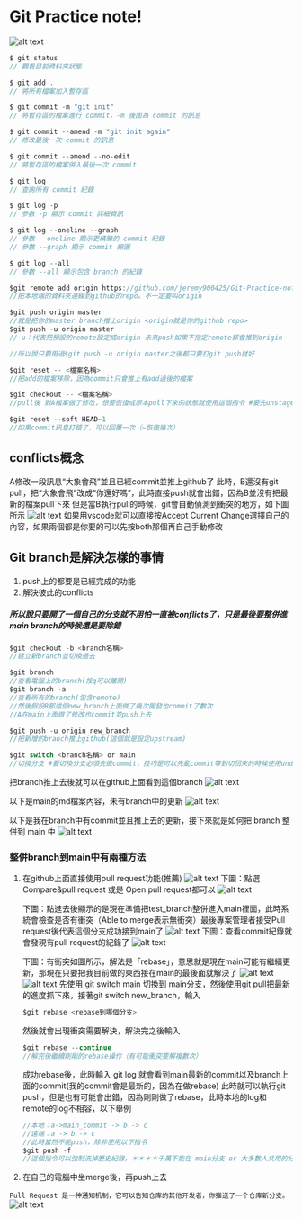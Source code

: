 # Git Practice note!
![alt text](image-1.png)
```c
$ git status
// 觀看目前資料夾狀態

$ git add .
// 將所有檔案加入暫存區

$ git commit -m "git init"
// 將暫存區的檔案進行 commit，-m 後面為 commit 的訊息

$ git commit --amend -m "git init again"
// 修改最後一次 commit 的訊息

$ git commit --amend --no-edit
// 將暫存區的檔案併入最後一次 commit

$ git log
// 查詢所有 commit 紀錄

$ git log -p
// 參數 -p 顯示 commit 詳細資訊

$ git log --oneline --graph
// 參數 --oneline 顯示更精簡的 commit 紀錄
// 參數 --graph 顯示 commit 線圖

$ git log --all
// 參數 --all 顯示包含 branch 的紀錄
```
```c
$git remote add origin https://github.com/jeremy900425/Git-Practice-note.git
//把本地端的資料夾連線到github的repo。不一定要叫origin

$git push origin master
//就是把你的master branch推上origin <origin就是你的github repo>
$git push -u origin master
//-u：代表把預設的remote設定成origin 未來push如果不指定remote都會推到origin

//所以說只要用過$git push -u origin master之後都只要打git push就好
```

```c
$git reset -- <檔案名稱>
//把add的檔案移除，因為commit只會推上有add過後的檔案

$git checkout -- <檔案名稱>
//pull後 對A檔案做了修改，想要恢復成原本pull下來的狀態就使用這個指令 #要先unstage

$git reset --soft HEAD~1
//如果commit訊息打錯了，可以回覆一次（~恢復幾次）
```

## conflicts概念
A修改一段訊息“大象會飛”並且已經commit並推上github了
此時，B還沒有git pull，把“大象會飛”改成“你還好嗎”，此時直接push就會出錯，因為B並沒有把最新的檔案pull下來
但是當B執行pull的時候，git會自動偵測到衝突的地方，如下圖所示
![alt text](image.png)
如果用vscode就可以直接按Accept Current Change選擇自己的內容，如果兩個都是你要的可以先按both那個再自己手動修改

## Git branch是解決怎樣的事情
1. push上的都要是已經完成的功能
2. 解決彼此的conflicts
##### 所以說只要開了一個自己的分支就不用怕一直被conflicts了，只是最後要整併進main branch的時候還是要除錯

```c
$git checkout -b <branch名稱>
//建立新branch並切換過去

$git branch
//查看電腦上的branch(按q可以離開)
$git branch -a
//查看所有的branch(包含remote)
//然後假設B那這個new_branch上面做了幾次開發也commit了數次
//A在main上面做了修改也commit並push上去

$git push -u origin new_branch
//把新增的branch推上github(這個就是設定upstream)

$git switch <branch名稱> or main
//切換分支 #要切換分支必須先做commit，技巧是可以先亂commit等到切回來的時候使用undo last commit來取消上次亂commit的動作

```
把branch推上去後就可以在github上面看到這個branch
![alt text](image-3.png)

以下是main的md檔案內容，未有branch中的更新
![alt text](image-2.png)

以下是我在branch中有commit並且推上去的更新，接下來就是如何把 branch 整併到 main 中
![alt text](image-4.png)

### 整併branch到main中有兩種方法
1. 在github上面直接使用pull request功能(推薦)
    ![alt text](image-5.png)
    下圖：點選 Compare&pull request 或是 Open pull request都可以
    ![alt text](image-6.png)

    下圖：點進去後顯示的是現在準備把test_branch整併進入main裡面，此時系統會檢查是否有衝突（Able to merge表示無衝突）最後專案管理者接受Pull request後代表這個分支成功接到main了
    ![alt text](image-7.png)
    下圖：查看commit紀錄就會發現有pull request的紀錄了
    ![alt text](image-10.png)

    下圖：有衝突如圖所示，解法是「rebase」，意思就是現在main可能有繼續更新，那現在只要把我目前做的東西接在main的最後面就解決了
    ![alt text](image-8.png)
    ![alt text](image-9.png)
    先使用 git switch main 切換到 main分支，然後使用git pull把最新的進度抓下來，接著git switch new_branch，輸入
    ```c
    $git rebase <rebase到哪個分支>
    ```
    然後就會出現衝突需要解決，解決完之後輸入
    ```c
    $git rebase --continue
    //解完後繼續剛剛的rebase操作（有可能衝突要解複數次）
    ```
    成功rebase後，此時輸入 git log 就會看到main最新的commit以及branch上面的commit(我的commit會是最新的，因為在做rebase)
    此時就可以執行git push，但是也有可能會出錯，因為剛剛做了rebase，此時本地的log和remote的log不相容，以下舉例
    ```c
    //本地：a->main_commit -> b -> c
    //遠端：a -> b -> c
    //此時當然不能push，除非使用以下指令
    $git push -f
    //這個指令可以強制洗掉歷史紀錄，＊＊＊＊千萬不能在 main分支 or 大多數人共用的分支上面做使用
    ```
    
    
    
2. 在自己的電腦中坐merge後，再push上去



`Pull Request 是一种通知机制，它可以告知仓库的其他开发者，你推送了一个仓库新分支。`
![alt text](image-11.png)

